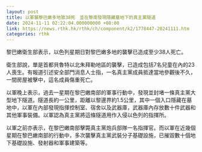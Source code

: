```yaml
---
layout: post
title: 以軍襲黎巴嫩多地致38死　並在黎南發現隱藏墓地下的真主黨隧道
date: 2024-11-11 02:22:04.000000000 +08:00
link: https://news.rthk.hk/rthk/ch/component/k2/1778447-20241111.htm
categories: rthk
---
```


黎巴嫩衛生部表示，以色列星期日對黎巴嫩多地的襲擊已造成至少38人死亡。

衛生部說，單是首都貝魯特以北朱拜勒地區的襲擊，已造成包括7名兒童在內的23人喪生。有報道引述安全部門消息人士指，一名真主黨成員抵達當地參觀後不久，一間房屋被擊中，這名成員傷重死亡。

以軍晚上表示，過去一星期在黎巴嫩南部的軍事行動中，發現並封堵一條真主黨大型地下隧道。隧道長約一公里，距離以黎邊界約1.5公里，其中一個入口隱藏在墓地中，以軍在內部發現指揮控制室、宿舍以及武器庫，武器庫內存放數十件武器和其他軍事裝備。以軍認為真主黨將這條隧道用作入侵以色列的指揮所。

以軍之前亦表示，在黎巴嫩南部擊斃真主黨炮兵部隊一名指揮官。而以軍在近幾個星期在黎巴嫩南部的行動中，多次襲擊真主黨武裝分子基礎設施，已摧毀數十個地下基礎設施、發射器和軍事建築等。
